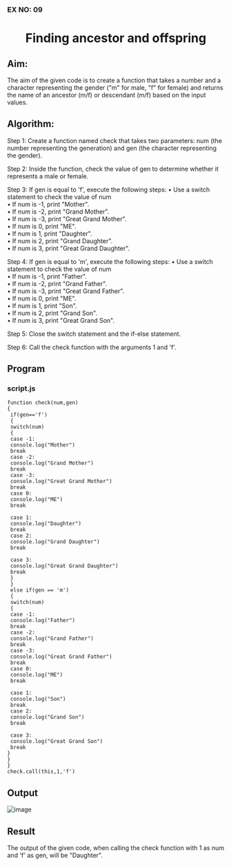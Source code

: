 ### EX NO: 09

# <p align="center">Finding ancestor and offspring</P>

## Aim:
The aim of the given code is to create a function that takes a number and a character representing the gender ("m" for male, "f" for female) and 
returns the name of an ancestor (m/f) or descendant (m/f) based on the input values.

## Algorithm:

Step 1: Create a function named check that takes two parameters: num (the 
number representing the generation) and gen (the character 
representing the gender).

Step 2: Inside the function, check the value of gen to determine whether it 
represents a male or female.

Step 3: If gen is equal to 'f', execute the following steps:
• Use a switch statement to check the value of num<br>
• If num is -1, print "Mother".<br>
• If num is -2, print "Grand Mother".<br>
• If num is -3, print "Great Grand Mother".<br>
• If num is 0, print "ME".<br>
• If num is 1, print "Daughter".<br>
• If num is 2, print "Grand Daughter".<br>
• If num is 3, print "Great Grand Daughter".

Step 4: If gen is equal to 'm', execute the following steps:
• Use a switch statement to check the value of num<br>
• If num is -1, print "Father".<br>
• If num is -2, print "Grand Father".<br>
• If num is -3, print "Great Grand Father".<br>
• If num is 0, print "ME".<br>
• If num is 1, print "Son".<br>
• If num is 2, print "Grand Son".<br>
• If num is 3, print "Great Grand Son".<br>

Step 5: Close the switch statement and the if-else statement.
  
Step 6: Call the check function with the arguments 1 and 'f'.
  



## Program

### script.js
```
function check(num,gen)
{
 if(gen=='f')
 {
 switch(num)
 {
 case -1:
 console.log("Mother")
 break
 case -2:
 console.log("Grand Mother")
 break
 case -3:
 console.log("Great Grand Mother")
 break
 case 0:
 console.log("ME")
 break
 
 case 1:
 console.log("Daughter")
 break
 case 2:
 console.log("Grand Daughter")
 break
 
 case 3:
 console.log("Great Grand Daughter")
 break
 }
 }
 else if(gen == 'm')
 {
 switch(num)
 {
 case -1:
 console.log("Father")
 break
 case -2:
 console.log("Grand Father")
 break
 case -3:
 console.log("Great Grand Father")
 break
 case 0:
 console.log("ME")
 break
 
 case 1:
 console.log("Son")
 break
 case 2:
 console.log("Grand Son")
 break
 
 case 3:
 console.log("Great Grand Son")
 break
}
}
}
check.call(this,1,'f')
```

## Output
![image](https://github.com/Gowri4622/mern-function-task2/assets/75235455/06277865-46a0-496c-8c3b-fee9060fca4e)


## Result
The output of the given code, when calling the check function with 1 as num and 'f' as gen, will be "Daughter".


